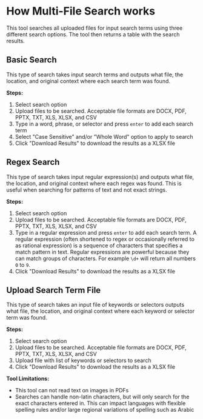 # How Multi-File Search works

This tool searches all uploaded files for input search terms using three different
search options. The tool then returns a table with the search results.

## Basic Search

This type of search takes input search terms and outputs what file, the location,
and original context where each search term was found.

**Steps:**

1. Select search option
2. Upload files to be searched. Acceptable file formats are DOCX, PDF, PPTX, TXT,
XLS, XLSX, and CSV
3. Type in a word, phrase, or selector and press `enter` to add each search term
4. Select "Case Sensitive" and/or "Whole Word" option to apply to search
5. Click "Download Results" to download the results as a XLSX file

## Regex Search

This type of search takes input regular expression(s) and outputs what file, the location,
and original context where each regex was found. This is useful when searching for patterns
of text and not exact strings.

**Steps:**

1. Select search option
2. Upload files to be searched. Acceptable file formats are DOCX, PDF, PPTX, TXT,
XLS, XLSX, and CSV
3. Type in a regular expression and press `enter` to add each search term. A regular
expression (often shortened to regex or occasionally referred to as rational
expression) is a sequence of characters that specifies a match pattern in text.
Regular expressions are powerful because they can match groups of characters.
For example  `\d+` will return all numbers `0` to `9`.
4. Click "Download Results" to download the results as a XLSX file

## Upload Search Term File

This type of search takes an input file of keywords or selectors outputs what file, the location,
and original context where each keyword or selector term was found.

**Steps:**

1. Select search option
2. Upload files to be searched. Acceptable file formats are DOCX, PDF, PPTX, TXT,
XLS, XLSX, and CSV
3. Upload file with list of keywords or selectors to search
4. Click "Download Results" to download the results as a XLSX file

**Tool Limitations:**

- This tool can not read text on images in PDFs
- Searches can handle non-latin characters,
but will only search for the exact characters entered in.
This can impact languages with flexible spelling rules and/or
large regional variations of spelling such as Arabic
